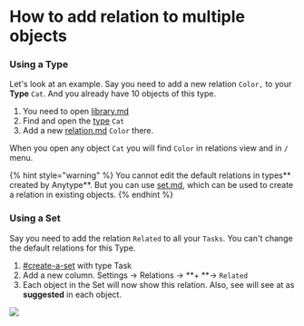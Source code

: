 # How to add relation to multiple objects

### **Using a Type**

Let's look at an example. Say you need to add a new relation `Color,` to your **Type** `Cat`. And you already have 10 objects of this type.

1. You need to open [library.md](../features/library.md "mention")
2. Find and open the [type](../fundamentals/type/ "mention") `Cat`
3. Add a new [relation.md](../fundamentals/relation.md "mention") `Color` there.

When you open any object `Cat` you will find `Color` in relations view and in `/` menu.

{% hint style="warning" %}
You cannot edit the default relations in types\*\* created by Anytype\*\*. But you can use [set.md](../fundamentals/set.md "mention"), which can be used to create a relation in existing objects.
{% endhint %}

### **Using a Set**

Say you need to add the relation `Related` to all your `Tasks`. You can't change the default relations for this Type.

1. [#create-a-set](../fundamentals/set.md#create-a-set "mention") with type Task
2. Add a new column. Settings → Relations → \*\*+ \*\*→ `Related`
3. Each object in the Set will now show this relation. Also, see will see at as **suggested** in each object.

![](<../.gitbook/assets/test (1).gif>)
